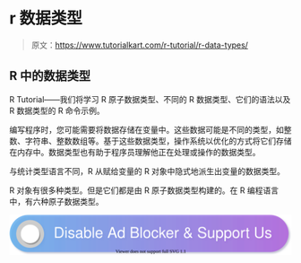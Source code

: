 # r 数据类型

> 原文：<https://www.tutorialkart.com/r-tutorial/r-data-types/>

## R 中的数据类型

R Tutorial——我们将学习 R 原子数据类型、不同的 R 数据类型、它们的语法以及 R 数据类型的 R 命令示例。

编写程序时，您可能需要将数据存储在变量中。这些数据可能是不同的类型，如整数、字符串、整数数组等。基于这些数据类型，操作系统以优化的方式将它们存储在内存中。数据类型也有助于程序员理解他正在处理或操作的数据类型。

与统计类型语言不同，R 从赋给变量的 R 对象中隐式地派生出变量的数据类型。

R 对象有很多种类型。但是它们都是由 R 原子数据类型构建的。在 R 编程语言中，有六种原子数据类型。

[![](img/925da31b32d6bc3827932f6c8afb11bb.png)](https://www.tutorialkart.com/)